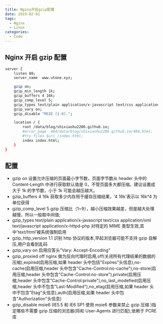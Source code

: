 ```yaml
---
title: Nginx开启gzip配置
date: 2019-02-01
tags:
  - Nginx
  - Linux
categories:
  - Code
---
```


## Nginx 开启 gzip 配置

```bash
server {
    listen 80;
    server_name  www.utone.xyz;

    gzip on;
    gzip_min_length 1k;
    gzip_buffers 4 16k;
    gzip_comp_level 5;
    gzip_types text/plain application/x-javascript text/css application/xml text/javascript application/x-httpd-php image/jpeg image/gif image/png;
    gzip_vary on;
    gzip_disable "MSIE [1-6].";

    location / {
        root /data/blog/shixiaohu2206.github.io;
        #error_page  404/data/blog/shixiaohu2206.github.io/404.html;
        #try_files $uri /index.html;
        index index.html;
    }
}

```

## 配置

- gzip on
  设置允许压缩的页面最小字节数，页面字节数从 header 头中的 Content-Length 中进行获取默认值是 0，不管页面多大都压缩。建议设置成大于 1k 的字节数，小于 1k 可能会越压越大。
- gzip_buffers 4 16k
  获取多少内存用于缓存压缩结果，‘4 16k’表示以 16k\*4 为单位获得
- gzip_comp_level 5
  gzip 压缩比（1~9），越小压缩效果越差，但是越大处理越慢，所以一般取中间值;
- gzip_types text/plain application/x-javascript text/css application/xml text/javascript application/x-httpd-php
  对特定的 MIME 类型生效,其中'text/html’被系统强制启用
- gzip_http_version 1.1
  识别 http 协议的版本,早起浏览器可能不支持 gzip 自解压,用户会看到乱码
- gzip_vary on
  启用应答头"Vary: Accept-Encoding"
- gzip_proxied off
  nginx 做为反向代理时启用,off(关闭所有代理结果的数据的压缩),expired(启用压缩,如果 header 头中包括"Expires"头信息),no-cache(启用压缩,header 头中包含"Cache-Control:no-cache"),no-store(启用压缩,header 头中包含"Cache-Control:no-store"),private(启用压缩,header 头中包含"Cache-Control:private"),no_last_modefied(启用压缩,header 头中不包含"Last-Modified"),no_etag(启用压缩,如果 header 头中不包含"Etag"头信息),auth(启用压缩,如果 header 头中包含"Authorization"头信息)
- gzip_disable msie6
  (IE5.5 和 IE6 SP1 使用 msie6 参数来禁止 gzip 压缩 )指定哪些不需要 gzip 压缩的浏览器(将和 User-Agents 进行匹配),依赖于 PCRE 库
